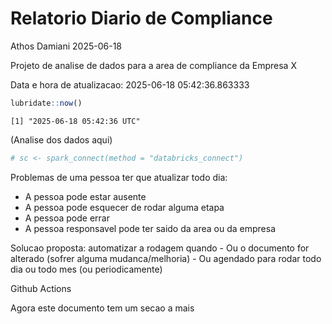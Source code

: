 # Relatorio Diario de Compliance
Athos Damiani
2025-06-18

Projeto de analise de dados para a area de compliance da Empresa X

Data e hora de atualizacao: 2025-06-18 05:42:36.863333

``` r
lubridate::now()
```

    [1] "2025-06-18 05:42:36 UTC"

(Analise dos dados aqui)

``` r
# sc <- spark_connect(method = "databricks_connect")
```

Problemas de uma pessoa ter que atualizar todo dia:

-   A pessoa pode estar ausente
-   A pessoa pode esquecer de rodar alguma etapa
-   A pessoa pode errar
-   A pessoa responsavel pode ter saido da area ou da empresa

Solucao proposta: automatizar a rodagem quando - Ou o documento for
alterado (sofrer alguma mudanca/melhoria) - Ou agendado para rodar todo
dia ou todo mes (ou periodicamente)

Github Actions

Agora este documento tem um secao a mais
